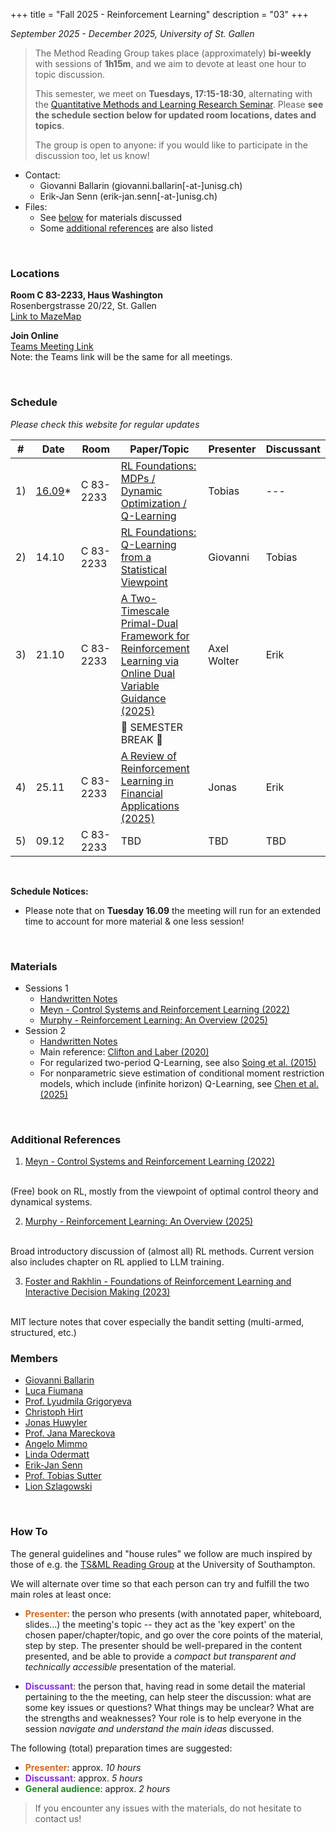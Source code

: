+++
title = "Fall 2025 - Reinforcement Learning"
description = "03"
+++

_September 2025 - December 2025, University of St. Gallen_

> The Method Reading Group takes place (approximately) __bi-weekly__ with sessions of __1h15m__, and we aim to devote at least one hour to topic discussion. 
> 
> This semester, we meet on __Tuesdays, 17:15-18:30__, alternating with the [Quantitative Methods and Learning
Research Seminar](https://www.unisg.ch/en/university/schools/school-of-economics-and-poltical-science-seps-hsg/research/quantitative-methods-and-learning/?utm_source=chatgpt.com). Please **see the schedule section below for updated room locations, dates and topics**.
> 
> The group is open to anyone: if you would like to participate in the discussion too, let us know!

* Contact: 
    * Giovanni Ballarin (<a>giovanni.ballarin[-at-]unisg.ch</a>)
    * Erik-Jan Senn (<a>erik-jan.senn[-at-]unisg.ch</a>)
* Files:
    * See [below](#materials) for materials discussed
    * Some [additional references](#additional-references) are also listed 

<br>

### <i class="bi bi-geo-fill"></i> Locations

<!-- #### Main Room: -->

**Room C 83-2233, Haus Washington**<br>
Rosenbergstrasse 20/22, St. Gallen
<br>
[Link to MazeMap <i class="bi bi-box-arrow-up-right"></i>](https://link.mazemap.com/SN8ZqwrM)

<!-- **Room C 83-1235, Haus Washington**<br>
Rosenbergstrasse 20/22, St. Gallen<br>
[Link to MazeMap <i class="bi bi-box-arrow-up-right"></i>](https://link.mazemap.com/waU61yBJ)

> At the main foyer of the building, take the right door (coming from the street) towards the decorated staircase.<br>
> The seminar room is on the 1st floor (just above the steps), in front of the first elevator. -->

<!-- ##### Other: -->

**Join Online**<br>
[Teams Meeting Link <i class="bi bi-box-arrow-up-right"></i>](https://teams.microsoft.com/l/meetup-join/19%3ameeting_MTY1ZWQ5M2YtY2M2NC00ODhkLWI5MWMtYjg1NTlkMmMwNjVh%40thread.v2/0?context=%7b%22Tid%22%3a%22a7262e59-1b56-4f5a-a412-6f07181f48ee%22%2c%22Oid%22%3a%22b6a64a0e-4fc2-48fd-a2df-b8da9d3d9dff%22%7d)
<br>
Note: the Teams link will be the same for all meetings.

<br>

### <i class="bi bi-calendar-week"></i> Schedule

*Please check this website for regular updates*

| # | Date | Room | Paper/Topic | Presenter | Discussant |
| --- | --- | --- | --- | --- | --- |
| 1) | <u>16.09</u>* | C&nbsp;83-2233 | [RL Foundations: MDPs / Dynamic Optimization / Q-Learning](#materials) | Tobias | --- |
| 2) | 14.10 | C&nbsp;83-2233 | [RL Foundations: Q-Learning from a Statistical Viewpoint](#materials) | Giovanni | Tobias |
| 3) | 21.10 | C&nbsp;83-2233 | [A Two-Timescale Primal-Dual Framework for Reinforcement Learning via Online Dual Variable Guidance (2025)](https://arxiv.org/abs/2505.04494) | Axel Wolter | Erik |
| | | | 🍂 SEMESTER BREAK 🍂 | | |
| 4) | 25.11 | C&nbsp;83-2233 | [A Review of Reinforcement Learning in Financial Applications (2025)](https://www.annualreviews.org/content/journals/10.1146/annurev-statistics-112723-034423) | Jonas | Erik |
| 5) | 09.12 | C&nbsp;83-2233 | TBD | TBD | TBD |

<!--  --->
<br>

**Schedule Notices:**
* Please note that on **Tuesday 16.09** the meeting will run for an extended time to account for more material & one less session! 

<br>

### <i class="bi bi-file-earmark-arrow-down"></i> Materials

<!-- <div class="ul_relaxed"> -->

* Sessions 1 
  * [<i class="bi bi-file-earmark-pdf"></i> Handwritten Notes](https://www.dropbox.com/scl/fi/nb5e6m78yvbl70qy4vlt0/Sutter_notes_RL.pdf?rlkey=v91cvm73adu10qnx6wkjksdig&dl=0)
  * [<i class="bi bi-file-earmark-pdf"></i> Meyn - Control Systems and Reinforcement Learning (2022)](https://www.dropbox.com/scl/fi/jjzi5dncwme0q966xlsbi/CSRLonline.pdf?rlkey=vmfjb962040wyjte9ej61a48c&e=1&dl=0)
  * [<i class="bi bi-file-earmark-pdf"></i> Murphy - Reinforcement Learning: An Overview (2025)](https://arxiv.org/pdf/2412.05265)
* Session 2
  * [<i class="bi bi-file-earmark-pdf"></i> Handwritten Notes](https://www.dropbox.com/scl/fi/32pcx6of4f90x4k3wmw05/Ballarin_Q-Learning-Stats-2025.pdf?rlkey=p43e3zq9gs4of0o8zw31ox0e2&dl=0) 
  * Main reference: [Clifton and Laber (2020)](https://www.annualreviews.org/content/journals/10.1146/annurev-statistics-031219-041220) 
  * For regularized two-period Q-Learning, see also [Soing et al. (2015)](https://www3.stat.sinica.edu.tw/statistica/J25N3/J25N35/J25N35.html)
  * For nonparametric sieve estimation of conditional moment restriction models, which include (infinite horizon) Q-Learning, see [Chen et al. (2025)](https://www.sciencedirect.com/science/article/pii/S0304407624002719)
<!--
* Session 3
  * [<i class="bi bi-file-earmark-pdf"></i> Annotated Paper](https://www.dropbox.com/scl/fi/gma9iuvx30q5em8ierlhj/Mikusheva_-_2012_-_One-Dimensional_Inference_in_Autoregressive_Models.pdf?rlkey=2oreckxkgshy3agjtcy2wrl6u&dl=0)
  * Refer to [Mikusheva - Uniform Inference in Autoregressive Models (2007)](https://onlinelibrary.wiley.com/doi/abs/10.1111/j.1468-0262.2007.00798.x) for a more extensive discussion of the AR(1) setting and associated local-to-unity asymptotics.
  * See [Hansen - The Grid Bootstrap and the Autoregressive Model (1999)](https://www.mitpressjournals.org/doi/10.1162/003465399558463) for the original proposal of the grid bootstrap.
* Session 4
  * [<i class="bi bi-file-earmark-pdf"></i> Handwritten Notes](https://www.dropbox.com/scl/fi/0vphtpi0yxt2thfezfsuv/Notes-Bootstrap-robust-prescriptive-analytics-2022.pdf?rlkey=1kt8x5rmdvp6hnr6ou7hgzygi&dl=0) covering the main results of the paper.
* Session 5
  * [<i class="bi bi-file-earmark-pdf"></i> Annotated Paper](https://www.dropbox.com/scl/fi/cscwgrzold8h5ateusxt8/Cogneau-et-al.-2013-Block-bootstrap-methods-and-the-choice-of-stocks-for-the-long-run.pdf?rlkey=3gi1fqldjqto6ohtqbu4dkyj5&dl=0)
* Session 6
  * [<i class="bi bi-file-earmark-pdf"></i> Annotated Paper](https://www.dropbox.com/scl/fi/0ko4dqtniylg2efkvux79/Chernozhukov-et-al.-2017-Central-Limit-Theorems-and-Bootstrap-in-High-Dimensions.pdf?rlkey=p5odhrjdkf5hjttrsj2myb2f0&dl=0)
  * [<i class="bi bi-file-earmark-pdf"></i> Handwritten Notes](https://www.dropbox.com/scl/fi/8wlaebq4fy4yajdrbxxzd/CKK-2017-Simple-HD-CLT-Proof.pdf?rlkey=wdzwa8sxf94ho8stplilfgjr5&dl=0) with proof of a simple version of the key high-dimensional CLT result. Based on the 2021 Hausdorff Summer School lecture notes by K. Kato. -->
<!-- 
* Session ?
  * TBD 
-->

<!-- </div> -->

<br>

### <i class="bi bi-book"></i> Additional References

1. [Meyn - Control Systems and Reinforcement Learning (2022)](https://www.dropbox.com/scl/fi/jjzi5dncwme0q966xlsbi/CSRLonline.pdf?rlkey=vmfjb962040wyjte9ej61a48c&e=1&dl=0)
<br>
(Free) book on RL, mostly from the viewpoint of optimal control theory and dynamical systems. 

2. [Murphy - Reinforcement Learning: An Overview (2025)](https://arxiv.org/pdf/2412.05265)
<br>
Broad introductory discussion of (almost all) RL methods. Current version also includes chapter on RL applied to LLM training.

3. [Foster and Rakhlin - Foundations of Reinforcement Learning and Interactive Decision Making (2023)](https://arxiv.org/pdf/2312.16730)
<br>
MIT lecture notes that cover especially the bandit setting (multi-armed, structured, etc.)

<br>

### <i class="bi bi-person-arms-up"></i> Members

* [Giovanni Ballarin](https://www.unisg.ch/en/university/about-us/organisation/detail/person-id/7ab0798f-b9c2-43f8-9eb9-1f7b55e4c0e5/)
* [Luca Fiumana](https://www.unisg.ch/en/university/about-us/organisation/detail/person-id/40c7b2ca-71ac-441e-b8a5-0872a0c4dc0c/)
* [Prof. Lyudmila Grigoryeva](https://www.unisg.ch/en/university/about-us/organisation/detail/person-id/29fa04c7-1a51-43a6-a7ba-d300c0a661d9/)
* [Christoph Hirt](https://www.unisg.ch/de/universitaet/ueber-uns/organisation/detail/person-id/b66a8694-8d7b-4e1f-9aad-4b6df98139a5/)
* [Jonas Huwyler](https://www.unisg.ch/en/university/about-us/organisation/detail/person-id/8781ed48-6079-41f8-aa70-dbb0eeca6c77/)
* [Prof. Jana Mareckova](https://www.unisg.ch/en/university/about-us/organisation/detail/person-id/eba7af93-43af-4acb-8f8e-f05f32160c8b/)
* [Angelo Mimmo](https://www.unisg.ch/en/university/about-us/organisation/detail/person-id/4b1bc71c-2232-444a-970e-2a13baccf6bb/)
* [Linda Odermatt](https://www.unisg.ch/en/university/about-us/organisation/detail/person-id/43f5f49f-9b1a-40bd-9ae8-058872993c98/)
* [Erik-Jan Senn](https://www.unisg.ch/en/university/about-us/organisation/detail/person-id/4adb255c-5631-4b30-97f5-9f73617cbfdb/)
* [Prof. Tobias Sutter](https://sew.unisg.ch/the-institute/about-us/team/detail/person-id/d5d5c276-6dd4-4f02-b1b9-98512d7c1b1c/)
* [Lion Szlagowski](https://www.unisg.ch/en/university/about-us/organisation/detail/person-id/61ed524f-6bad-49d9-887a-96f863586ee3/)

<br>

### <i class="bi bi-info-circle"></i> How To

The general guidelines and "house rules" we follow are much inspired by those of e.g. the [TS&ML Reading Group](https://www.personal.soton.ac.uk/cz1y20/Reading_Group/mlts-group-2023.html) at the University of Southampton.

We will alternate over time so that each person can try and fulfill the two main roles at least once:

* <b style="color: chocolate">Presenter</b>: the person who presents (with annotated paper, whiteboard, slides...) the meeting's topic -- they act as the 'key expert' on the chosen paper/chapter/topic, and go over the core points of the material, step by step. The presenter should be well-prepared in the content presented, and be able to provide a _compact but transparent and technically accessible_ presentation of the material.
    
* <b style="color: blueviolet">Discussant</b>: the person that, having read in some detail the material pertaining to the the meeting, can help steer the discussion: what are some key issues or questions? What things may be unclear? What are the strengths and weaknesses? Your role is to help everyone in the session *navigate and understand the main ideas* discussed.

The following (total) preparation times are suggested:

+ <b style="color: chocolate">Presenter</b>: approx. *10 hours*
+ <b style="color: blueviolet">Discussant</b>: approx. *5 hours*
+ <b style="color: forestgreen">General audience</b>: approx. *2 hours*

> If you encounter any issues with the materials, do not hesitate to contact us!

</div>